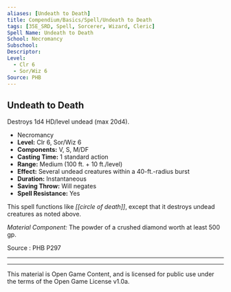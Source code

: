 ```yaml
---
aliases: [Undeath to Death]
title: Compendium/Basics/Spell/Undeath to Death
tags: [35E_SRD, Spell, Sorcerer, Wizard, Cleric]
Spell Name: Undeath to Death
School: Necromancy
Subschool: 
Descriptor: 
Level:
  - Clr 6
  - Sor/Wiz 6
Source: PHB
---
```



## Undeath to Death

Destroys 1d4 HD/level undead (max 20d4).

*   Necromancy
*   **Level:** Clr 6, Sor/Wiz 6
*   **Components:** V, S, M/DF
*   **Casting Time:** 1 standard action
*   **Range:** Medium (100 ft. + 10 ft./level)
*   **Effect:** Several undead creatures within a 40-ft.-radius burst
*   **Duration:** Instantaneous
*   **Saving Throw:** Will negates
*   **Spell Resistance:** Yes

This spell functions like <i>[[circle of death]]</i>, except that it destroys undead creatures as noted above.

<i>Material Component:</i> The powder of a crushed diamond worth at least 500 gp.

Source : PHB P297

---

---

This material is Open Game Content, and is licensed for public use under
the terms of the Open Game License v1.0a.
